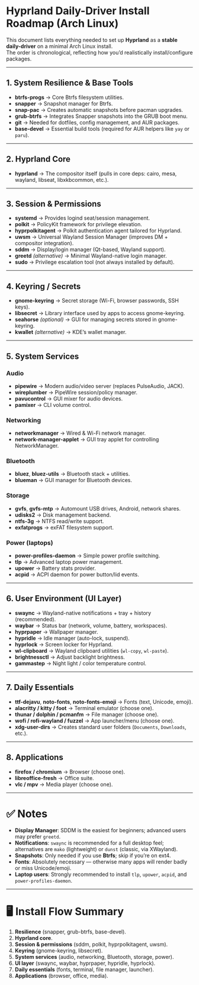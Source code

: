 # Hyprland Daily-Driver Install Roadmap (Arch Linux)

This document lists everything needed to set up **Hyprland** as a **stable daily-driver** on a minimal Arch Linux install.  
The order is chronological, reflecting how you’d realistically install/configure packages.  

---

## 1. System Resilience & Base Tools

- **btrfs-progs** → Core Btrfs filesystem utilities.  
- **snapper** → Snapshot manager for Btrfs.  
- **snap-pac** → Creates automatic snapshots before pacman upgrades.  
- **grub-btrfs** → Integrates Snapper snapshots into the GRUB boot menu.  
- **git** → Needed for dotfiles, config management, and AUR packages.  
- **base-devel** → Essential build tools (required for AUR helpers like `yay` or `paru`).  

---

## 2. Hyprland Core

- **hyprland** → The compositor itself (pulls in core deps: cairo, mesa, wayland, libseat, libxkbcommon, etc.).  

---

## 3. Session & Permissions

- **systemd** → Provides logind seat/session management.  
- **polkit** → PolicyKit framework for privilege elevation.  
- **hyprpolkitagent** → Polkit authentication agent tailored for Hyprland.  
- **uwsm** → Universal Wayland Session Manager (improves DM + compositor integration).  
- **sddm** → Display/login manager (Qt-based, Wayland support).  
- **greetd** *(alternative)* → Minimal Wayland-native login manager.  
- **sudo** → Privilege escalation tool (not always installed by default).  

---

## 4. Keyring / Secrets

- **gnome-keyring** → Secret storage (Wi-Fi, browser passwords, SSH keys).  
- **libsecret** → Library interface used by apps to access gnome-keyring.  
- **seahorse** *(optional)* → GUI for managing secrets stored in gnome-keyring.  
- **kwallet** *(alternative)* → KDE’s wallet manager.  

---

## 5. System Services

### Audio
- **pipewire** → Modern audio/video server (replaces PulseAudio, JACK).  
- **wireplumber** → PipeWire session/policy manager.  
- **pavucontrol** → GUI mixer for audio devices.  
- **pamixer** → CLI volume control.  

### Networking
- **networkmanager** → Wired & Wi-Fi network manager.  
- **network-manager-applet** → GUI tray applet for controlling NetworkManager.  

### Bluetooth
- **bluez**, **bluez-utils** → Bluetooth stack + utilities.  
- **blueman** → GUI manager for Bluetooth devices.  

### Storage
- **gvfs**, **gvfs-mtp** → Automount USB drives, Android, network shares.  
- **udisks2** → Disk management backend.  
- **ntfs-3g** → NTFS read/write support.  
- **exfatprogs** → exFAT filesystem support.  

### Power (laptops)
- **power-profiles-daemon** → Simple power profile switching.  
- **tlp** → Advanced laptop power management.  
- **upower** → Battery stats provider.  
- **acpid** → ACPI daemon for power button/lid events.  

---

## 6. User Environment (UI Layer)

- **swaync** → Wayland-native notifications + tray + history (recommended).  
- **waybar** → Status bar (network, volume, battery, workspaces).  
- **hyprpaper** → Wallpaper manager.  
- **hypridle** → Idle manager (auto-lock, suspend).  
- **hyprlock** → Screen locker for Hyprland.  
- **wl-clipboard** → Wayland clipboard utilities (`wl-copy`, `wl-paste`).  
- **brightnessctl** → Adjust backlight brightness.  
- **gammastep** → Night light / color temperature control.  

---

## 7. Daily Essentials

- **ttf-dejavu**, **noto-fonts**, **noto-fonts-emoji** → Fonts (text, Unicode, emoji).  
- **alacritty / kitty / foot** → Terminal emulator (choose one).  
- **thunar / dolphin / pcmanfm** → File manager (choose one).  
- **wofi / rofi-wayland / fuzzel** → App launcher/menu (choose one).  
- **xdg-user-dirs** → Creates standard user folders (`Documents`, `Downloads`, etc.).  

---

## 8. Applications

- **firefox / chromium** → Browser (choose one).  
- **libreoffice-fresh** → Office suite.  
- **vlc / mpv** → Media player (choose one).  

---

# ✅ Notes

- **Display Manager**: SDDM is the easiest for beginners; advanced users may prefer `greetd`.  
- **Notifications**: `swaync` is recommended for a full desktop feel; alternatives are `mako` (lightweight) or `dunst` (classic, via XWayland).  
- **Snapshots**: Only needed if you use **Btrfs**; skip if you’re on ext4.  
- **Fonts**: Absolutely necessary — otherwise many apps will render badly or miss Unicode/emoji.  
- **Laptop users**: Strongly recommended to install `tlp`, `upower`, `acpid`, and `power-profiles-daemon`.  

---

# 🖥️ Install Flow Summary

1. **Resilience** (snapper, grub-btrfs, base-devel).  
2. **Hyprland core**.  
3. **Session & permissions** (sddm, polkit, hyprpolkitagent, uwsm).  
4. **Keyring** (gnome-keyring, libsecret).  
5. **System services** (audio, networking, Bluetooth, storage, power).  
6. **UI layer** (swaync, waybar, hyprpaper, hypridle, hyprlock).  
7. **Daily essentials** (fonts, terminal, file manager, launcher).  
8. **Applications** (browser, office, media).  

